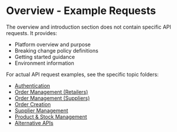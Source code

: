 # Overview - Example Requests

The overview and introduction section does not contain specific API requests. It provides:

- Platform overview and purpose
- Breaking change policy definitions
- Getting started guidance
- Environment information

For actual API request examples, see the specific topic folders:

- [Authentication](../authentication/authentication-example-requests.md)
- [Order Management (Retailers)](../order-management-retailers/order-management-retailers-example-requests.md)
- [Order Management (Suppliers)](../order-management-suppliers/order-management-suppliers-example-requests.md)
- [Order Creation](../order-creation/order-creation-example-requests.md)
- [Supplier Management](../supplier-management/supplier-management-example-requests.md)
- [Product & Stock Management](../product-and-stock-management/product-and-stock-management-example-requests.md)
- [Alternative APIs](../alternative-apis/alternative-apis-example-requests.md)

